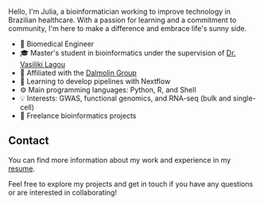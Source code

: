 Hello, I'm Julia, a bioinformatician working to improve technology in Brazilian healthcare. With a passion for learning and a commitment to community, I'm here to make a difference and embrace life's sunny side.

- 🦾 Biomedical Engineer
- 🎓 Master's student in bioinformatics under the supervision of [Dr. Vasiliki Lagou](https://scholar.google.co.uk/citations?user=bjj5KdwAAAAJ&hl=en)
- 🧬 Affiliated with the [Dalmolin Group](https://github.com/dalmolingroup)
- 🌱 Learning to develop pipelines with Nextflow
- ⚙️ Main programming languages: Python, R, and Shell
- 💡 Interests: GWAS, functional genomics, and RNA-seq (bulk and single-cell)
- 💼 Freelance bioinformatics projects

## Contact

You can find more information about my work and experience in my [resume](https://juliaapolonio.github.io/my-CV/Amorim_Julia_CV.pdf).

Feel free to explore my projects and get in touch if you have any questions or are interested in collaborating!


